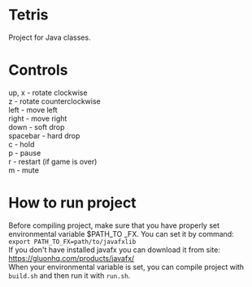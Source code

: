# Tetris
Project for Java classes.
# Controls
up, x - rotate clockwise\
z - rotate counterclockwise\
left - move left\
right - move right\
down - soft drop\
spacebar - hard drop\
c - hold\
p - pause\
r - restart (if game is over)\
m - mute
#  How to run project
Before compiling project, make sure that you have properly set environmental variable $PATH_TO _FX.
You can set it by command:\
 `export PATH_TO_FX=path/to/javafxlib`\
 If you don't have installed javafx you can download it from site:\
  https://gluonhq.com/products/javafx/ \
  When your environmental variable is set, you can compile project with `build.sh` and then run it with `run.sh`.
